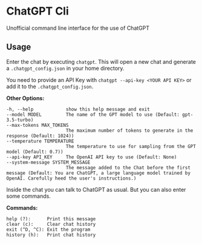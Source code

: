 # ChatGPT Cli

Unofficial command line interface for the use of ChatGPT

## Usage

Enter the chat by executing `chatgpt`. This will open a new chat and generate a `.chatgpt_config.json` in your home directory.

You need to provide an API Key with `chatgpt --api-key <YOUR API KEY>` or add it to the `.chatgpt_config.json`.

**Other Options:**
```
-h, --help            show this help message and exit
--model MODEL         The name of the GPT model to use (Default: gpt-3.5-turbo)
--max-tokens MAX_TOKENS
                      The maximum number of tokens to generate in the response (Default: 1024))
--temperature TEMPERATURE
                      The temperature to use for sampling from the GPT model (Default: 0.7))
--api-key API_KEY     The OpenAI API key to use (Default: None)
--system-message SYSTEM_MESSAGE
                      The message added to the Chat before the first message (Default: You are ChatGPT, a large language model trained by OpenAI. Carefully heed the user's instructions.)
```

Inside the chat you can talk to ChatGPT as usual. But you can also enter some commands.

**Commands:**
```
help (?):      Print this message
clear (c):     Clear chat history
exit (^D, ^C): Exit the program
history (h):   Print chat history
```